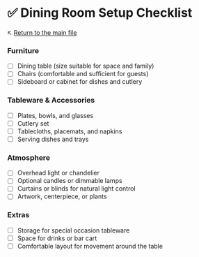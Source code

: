 # ✅ Dining Room Setup Checklist

↖️ [Return to the main file](../README.md)

### Furniture

- [ ] Dining table (size suitable for space and family)
- [ ] Chairs (comfortable and sufficient for guests)
- [ ] Sideboard or cabinet for dishes and cutlery

### Tableware & Accessories

- [ ] Plates, bowls, and glasses
- [ ] Cutlery set
- [ ] Tablecloths, placemats, and napkins
- [ ] Serving dishes and trays

### Atmosphere

- [ ] Overhead light or chandelier
- [ ] Optional candles or dimmable lamps
- [ ] Curtains or blinds for natural light control
- [ ] Artwork, centerpiece, or plants

### Extras

- [ ] Storage for special occasion tableware
- [ ] Space for drinks or bar cart
- [ ] Comfortable layout for movement around the table
